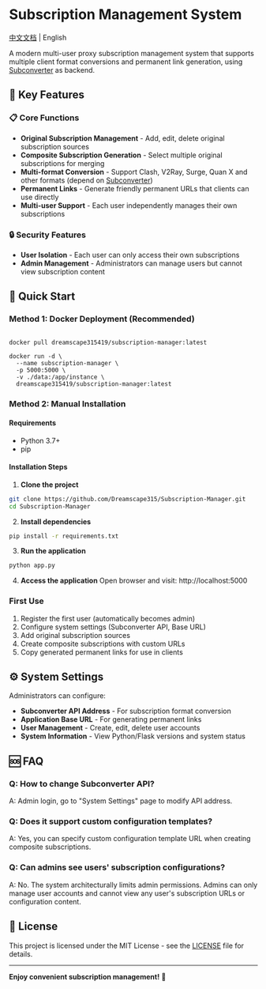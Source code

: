 # Subscription Management System

[中文文档](README_CN.md) | English

A modern multi-user proxy subscription management system that supports multiple client format conversions and permanent link generation, using [Subconverter](https://github.com/tindy2013/subconverter) as backend.

## 🌟 Key Features

### 📋 Core Functions
- **Original Subscription Management** - Add, edit, delete original subscription sources
- **Composite Subscription Generation** - Select multiple original subscriptions for merging
- **Multi-format Conversion** - Support Clash, V2Ray, Surge, Quan X and other formats (depend on [Subconverter](https://github.com/tindy2013/subconverter))
- **Permanent Links** - Generate friendly permanent URLs that clients can use directly
- **Multi-user Support** - Each user independently manages their own subscriptions

### 🔒 Security Features
- **User Isolation** - Each user can only access their own subscriptions
- **Admin Management** - Administrators can manage users but cannot view subscription content

## 🚀 Quick Start

### Method 1: Docker Deployment (Recommended)

```bash

docker pull dreamscape315419/subscription-manager:latest
```
```
docker run -d \
  --name subscription-manager \
  -p 5000:5000 \
  -v ./data:/app/instance \
  dreamscape315419/subscription-manager:latest
```

### Method 2: Manual Installation

#### Requirements
- Python 3.7+
- pip

#### Installation Steps

1. **Clone the project**
```bash
git clone https://github.com/Dreamscape315/Subscription-Manager.git
cd Subscription-Manager
```

2. **Install dependencies**
```bash
pip install -r requirements.txt
```

3. **Run the application**
```bash
python app.py
```

4. **Access the application**
Open browser and visit: http://localhost:5000

### First Use

1. Register the first user (automatically becomes admin)
2. Configure system settings (Subconverter API, Base URL)
3. Add original subscription sources
4. Create composite subscriptions with custom URLs
5. Copy generated permanent links for use in clients

## ⚙️ System Settings

Administrators can configure:

- **Subconverter API Address** - For subscription format conversion
- **Application Base URL** - For generating permanent links
- **User Management** - Create, edit, delete user accounts
- **System Information** - View Python/Flask versions and system status

## 🆘 FAQ

### Q: How to change Subconverter API?
A: Admin login, go to "System Settings" page to modify API address.

### Q: Does it support custom configuration templates?
A: Yes, you can specify custom configuration template URL when creating composite subscriptions.

### Q: Can admins see users' subscription configurations?
A: No. The system architecturally limits admin permissions. Admins can only manage user accounts and cannot view any user's subscription URLs or configuration content.

## 📄 License

This project is licensed under the MIT License - see the [LICENSE](LICENSE) file for details.

---

**Enjoy convenient subscription management!** 🎉 